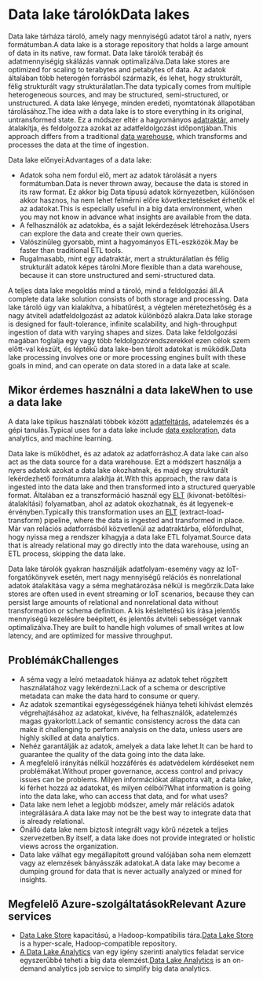 # <a name="data-lakes"></a><span data-ttu-id="a37af-101">Data lake tárolók</span><span class="sxs-lookup"><span data-stu-id="a37af-101">Data lakes</span></span>

<span data-ttu-id="a37af-102">Data lake tárháza tároló, amely nagy mennyiségű adatot tárol a natív, nyers formátumban.</span><span class="sxs-lookup"><span data-stu-id="a37af-102">A data lake is a storage repository that holds a large amount of data in its native, raw format.</span></span> <span data-ttu-id="a37af-103">Data lake tárolók terabájt és adatmennyiségig skálázás vannak optimalizálva.</span><span class="sxs-lookup"><span data-stu-id="a37af-103">Data lake stores are optimized for scaling to terabytes and petabytes of data.</span></span> <span data-ttu-id="a37af-104">Az adatok általában több heterogén forrásból származik, és lehet, hogy strukturált, félig strukturált vagy strukturálatlan.</span><span class="sxs-lookup"><span data-stu-id="a37af-104">The data typically comes from multiple heterogeneous sources, and may be structured, semi-structured, or unstructured.</span></span> <span data-ttu-id="a37af-105">A data lake lényege, minden eredeti, nyomtatónak állapotában tárolásához.</span><span class="sxs-lookup"><span data-stu-id="a37af-105">The idea with a data lake is to store everything in its original, untransformed state.</span></span> <span data-ttu-id="a37af-106">Ez a módszer eltér a hagyományos [adatraktár](../scenarios/data-warehousing.md), amely átalakítja, és feldolgozza azokat az adatfeldolgozást időpontjában.</span><span class="sxs-lookup"><span data-stu-id="a37af-106">This approach differs from a traditional [data warehouse](../scenarios/data-warehousing.md), which transforms and processes the data at the time of ingestion.</span></span>

<span data-ttu-id="a37af-107">Data lake előnyei:</span><span class="sxs-lookup"><span data-stu-id="a37af-107">Advantages of a data lake:</span></span>

- <span data-ttu-id="a37af-108">Adatok soha nem fordul elő, mert az adatok tárolását a nyers formátumban.</span><span class="sxs-lookup"><span data-stu-id="a37af-108">Data is never thrown away, because the data is stored in its raw format.</span></span> <span data-ttu-id="a37af-109">Ez akkor big Data típusú adatok környezetben, különösen akkor hasznos, ha nem lehet felmérni előre következtetéseket érhetők el az adatokat.</span><span class="sxs-lookup"><span data-stu-id="a37af-109">This is especially useful in a big data environment, when you may not know in advance what insights are available from the data.</span></span>
- <span data-ttu-id="a37af-110">A felhasználók az adatokba, és a saját lekérdezések létrehozása.</span><span class="sxs-lookup"><span data-stu-id="a37af-110">Users can explore the data and create their own queries.</span></span>
- <span data-ttu-id="a37af-111">Valószínűleg gyorsabb, mint a hagyományos ETL-eszközök.</span><span class="sxs-lookup"><span data-stu-id="a37af-111">May be faster than traditional ETL tools.</span></span>
- <span data-ttu-id="a37af-112">Rugalmasabb, mint egy adatraktár, mert a strukturálatlan és félig strukturált adatok képes tárolni.</span><span class="sxs-lookup"><span data-stu-id="a37af-112">More flexible than a data warehouse, because it can store unstructured and semi-structured data.</span></span> 

<span data-ttu-id="a37af-113">A teljes data lake megoldás mind a tároló, mind a feldolgozási áll.</span><span class="sxs-lookup"><span data-stu-id="a37af-113">A complete data lake solution consists of both storage and processing.</span></span> <span data-ttu-id="a37af-114">Data lake tároló úgy van kialakítva, a hibatűrést, a végtelen méretezhetőség és a nagy átviteli adatfeldolgozást az adatok különböző alakra.</span><span class="sxs-lookup"><span data-stu-id="a37af-114">Data lake storage is designed for fault-tolerance, infinite scalability, and high-throughput ingestion of data with varying shapes and sizes.</span></span> <span data-ttu-id="a37af-115">Data lake feldolgozási magában foglalja egy vagy több feldolgozórendszerekkel ezen célok szem előtt-val készült, és léptékű data lake-ben tárolt adatokat is működik.</span><span class="sxs-lookup"><span data-stu-id="a37af-115">Data lake processing involves one or more processing engines built with these goals in mind, and can operate on data stored in a data lake at scale.</span></span>

## <a name="when-to-use-a-data-lake"></a><span data-ttu-id="a37af-116">Mikor érdemes használni a data lake</span><span class="sxs-lookup"><span data-stu-id="a37af-116">When to use a data lake</span></span>

<span data-ttu-id="a37af-117">A data lake tipikus használati többek között [adatfeltárás](../scenarios/interactive-data-exploration.md), adatelemzés és a gépi tanulás.</span><span class="sxs-lookup"><span data-stu-id="a37af-117">Typical uses for a data lake include [data exploration](../scenarios/interactive-data-exploration.md), data analytics, and machine learning.</span></span> 

<span data-ttu-id="a37af-118">Data lake is működhet, és az adatok az adatforráshoz.</span><span class="sxs-lookup"><span data-stu-id="a37af-118">A data lake can also act as the data source for a data warehouse.</span></span> <span data-ttu-id="a37af-119">Ezt a módszert használja a nyers adatok azokat a data lake okozhatnak, és majd egy strukturált lekérdezhető formátumra alakítja át.</span><span class="sxs-lookup"><span data-stu-id="a37af-119">With this approach, the raw data is ingested into the data lake and then transformed into a structured queryable format.</span></span> <span data-ttu-id="a37af-120">Általában ez a transzformáció használ egy [ELT](../scenarios/etl.md#extract-load-and-transform-elt) (kivonat-betöltési-átalakítási) folyamatban, ahol az adatok okozhatnak, és át legyenek-e érvényben.</span><span class="sxs-lookup"><span data-stu-id="a37af-120">Typically this transformation uses an [ELT](../scenarios/etl.md#extract-load-and-transform-elt) (extract-load-transform) pipeline, where the data is ingested and transformed in place.</span></span> <span data-ttu-id="a37af-121">Már van relációs adatforrásból közvetlenül az adatraktárba, előfordulhat, hogy nyissa meg a rendszer kihagyja a data lake ETL folyamat.</span><span class="sxs-lookup"><span data-stu-id="a37af-121">Source data that is already relational may go directly into the data warehouse, using an ETL process, skipping the data lake.</span></span>

<span data-ttu-id="a37af-122">Data lake tárolók gyakran használják adatfolyam-esemény vagy az IoT-forgatókönyvek esetén, mert nagy mennyiségű relációs és nonrelational adatok átalakítása vagy a séma meghatározása nélkül is megőrzik.</span><span class="sxs-lookup"><span data-stu-id="a37af-122">Data lake stores are often used in event streaming or IoT scenarios, because they can persist large amounts of relational and nonrelational data without transformation or schema definition.</span></span> <span data-ttu-id="a37af-123">A kis késleltetésű kis írása jelentős mennyiségű kezelésére beépített, és jelentős átviteli sebességet vannak optimalizálva.</span><span class="sxs-lookup"><span data-stu-id="a37af-123">They are built to handle high volumes of small writes at low latency, and are optimized for massive throughput.</span></span>

## <a name="challenges"></a><span data-ttu-id="a37af-124">Problémák</span><span class="sxs-lookup"><span data-stu-id="a37af-124">Challenges</span></span>

- <span data-ttu-id="a37af-125">A séma vagy a leíró metaadatok hiánya az adatok tehet rögzített használatához vagy lekérdezni.</span><span class="sxs-lookup"><span data-stu-id="a37af-125">Lack of a schema or descriptive metadata can make the data hard to consume or query.</span></span>
- <span data-ttu-id="a37af-126">Az adatok szemantikai egységességének hiánya teheti kihívást elemzés végrehajtásához az adatokat, kivéve, ha felhasználók, adatelemzés magas gyakorlott.</span><span class="sxs-lookup"><span data-stu-id="a37af-126">Lack of semantic consistency across the data can make it challenging to perform analysis on the data, unless users are highly skilled at data analytics.</span></span>
- <span data-ttu-id="a37af-127">Nehéz garantálják az adatok, amelyek a data lake lehet.</span><span class="sxs-lookup"><span data-stu-id="a37af-127">It can be hard to guarantee the quality of the data going into the data lake.</span></span> 
- <span data-ttu-id="a37af-128">A megfelelő irányítás nélkül hozzáférés és adatvédelem kérdéseket nem problémákat.</span><span class="sxs-lookup"><span data-stu-id="a37af-128">Without proper governance, access control and privacy issues can be problems.</span></span> <span data-ttu-id="a37af-129">Milyen információkat állapotra vált, a data lake, ki férhet hozzá az adatokat, és milyen célból?</span><span class="sxs-lookup"><span data-stu-id="a37af-129">What information is going into the data lake, who can access that data, and for what uses?</span></span>
- <span data-ttu-id="a37af-130">Data lake nem lehet a legjobb módszer, amely már relációs adatok integrálására.</span><span class="sxs-lookup"><span data-stu-id="a37af-130">A data lake may not be the best way to integrate data that is already relational.</span></span>
- <span data-ttu-id="a37af-131">Önálló data lake nem biztosít integrált vagy körű nézetek a teljes szervezetben.</span><span class="sxs-lookup"><span data-stu-id="a37af-131">By itself, a data lake does not provide integrated or holistic views across the organization.</span></span> 
- <span data-ttu-id="a37af-132">Data lake válhat egy megállapított ground valójában soha nem elemzett vagy az elemzések bányásszák adatokat.</span><span class="sxs-lookup"><span data-stu-id="a37af-132">A data lake may become a dumping ground for data that is never actually analyzed or mined for insights.</span></span>

## <a name="relevant-azure-services"></a><span data-ttu-id="a37af-133">Megfelelő Azure-szolgáltatások</span><span class="sxs-lookup"><span data-stu-id="a37af-133">Relevant Azure services</span></span>

- <span data-ttu-id="a37af-134">[Data Lake Store](/azure/data-lake-store/) kapacitású, a Hadoop-kompatibilis tára.</span><span class="sxs-lookup"><span data-stu-id="a37af-134">[Data Lake Store](/azure/data-lake-store/) is a hyper-scale, Hadoop-compatible repository.</span></span>
- <span data-ttu-id="a37af-135">[A Data Lake Analytics](/azure/data-lake-analytics/) van egy igény szerinti analytics feladat service egyszerűbbé teheti a big data elemzést.</span><span class="sxs-lookup"><span data-stu-id="a37af-135">[Data Lake Analytics](/azure/data-lake-analytics/) is an on-demand analytics job service to simplify big data analytics.</span></span>


